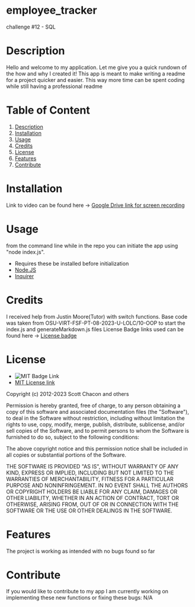 # employee_tracker
challenge #12 - SQL

# Description
Hello and welcome to my application. Let me give you a quick rundown of the how and why I created it! This app is meant to make writing a readme for a project quicker and easier. This way more time can be spent coding while still having a professional readme

# Table of Content

1. [Description](#description)
2. [Installation](#installation)
3. [Usage](#usage)
4. [Credits](#credits)
5. [License](#license)
6. [Features](#features)
7. [Contribute](#contribute)

# Installation

Link to video can be found here -> [Google Drive link for screen recording](https://drive.google.com/file/d/1eBCj28YHtWr0f4N_2VRq9CBDhgJuNPe5/view)
   
# Usage

from the command line while in the repo you can initiate the app using "node index.js".
* Requires these be installed before initialization
* [Node.JS](https://nodejs.org/en)
* [Inquirer](https://www.npmjs.com/package/inquirer/v/8.2.4)  
    

# Credits
  
I received help from Justin Moore(Tutor) with switch functions. Base code was taken from OSU-VIRT-FSF-PT-08-2023-U-LOLC/10-OOP to start the index.js and generateMarkdown.js files
License Badge links used can be found here -> [License badge](https://gist.github.com/lukas-h/2a5d00690736b4c3a7ba)

# License

* ![MIT Badge Link](https://img.shields.io/badge/License-MIT-yellow.svg)
* [MIT License link](https://github.com/git/git-scm.com/blob/main/MIT-LICENSE.txt)
   
Copyright (c) 2012-2023 Scott Chacon and others

Permission is hereby granted, free of charge, to any person obtaining
a copy of this software and associated documentation files (the
"Software"), to deal in the Software without restriction, including
without limitation the rights to use, copy, modify, merge, publish,
distribute, sublicense, and/or sell copies of the Software, and to
permit persons to whom the Software is furnished to do so, subject to
the following conditions:

The above copyright notice and this permission notice shall be
included in all copies or substantial portions of the Software.

THE SOFTWARE IS PROVIDED "AS IS", WITHOUT WARRANTY OF ANY KIND,
EXPRESS OR IMPLIED, INCLUDING BUT NOT LIMITED TO THE WARRANTIES OF
MERCHANTABILITY, FITNESS FOR A PARTICULAR PURPOSE AND
NONINFRINGEMENT. IN NO EVENT SHALL THE AUTHORS OR COPYRIGHT HOLDERS BE
LIABLE FOR ANY CLAIM, DAMAGES OR OTHER LIABILITY, WHETHER IN AN ACTION
OF CONTRACT, TORT OR OTHERWISE, ARISING FROM, OUT OF OR IN CONNECTION
WITH THE SOFTWARE OR THE USE OR OTHER DEALINGS IN THE SOFTWARE.
    
   
# Features
The project is working as intended with no bugs found so far

# Contribute
If you would like to contribute to my app I am currently working on implementing these new functions or fixing these bugs: N/A
